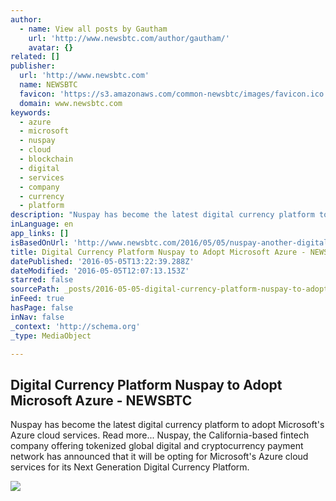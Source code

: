 ```yaml
---
author:
  - name: View all posts by Gautham
    url: 'http://www.newsbtc.com/author/gautham/'
    avatar: {}
related: []
publisher:
  url: 'http://www.newsbtc.com'
  name: NEWSBTC
  favicon: 'https://s3.amazonaws.com/common-newsbtc/images/favicon.ico'
  domain: www.newsbtc.com
keywords:
  - azure
  - microsoft
  - nuspay
  - cloud
  - blockchain
  - digital
  - services
  - company
  - currency
  - platform
description: "Nuspay has become the latest digital currency platform to adopt Microsoft's Azure cloud services. Read more... Nuspay, the California-based fintech company offering tokenized global digital and cryptocurrency payment network has announced that it will be opting for Microsoft's Azure cloud services for its Next Generation Digital Currency Platform."
inLanguage: en
app_links: []
isBasedOnUrl: 'http://www.newsbtc.com/2016/05/05/nuspay-another-digital-currency-platform-to-adopt-azure/'
title: Digital Currency Platform Nuspay to Adopt Microsoft Azure - NEWSBTC
datePublished: '2016-05-05T13:22:39.288Z'
dateModified: '2016-05-05T12:07:13.153Z'
starred: false
sourcePath: _posts/2016-05-05-digital-currency-platform-nuspay-to-adopt-microsoft-azure-.md
inFeed: true
hasPage: false
inNav: false
_context: 'http://schema.org'
_type: MediaObject

---
```

<article style=""><h1>Digital Currency Platform Nuspay to Adopt Microsoft Azure - NEWSBTC</h1><p>Nuspay has become the latest digital currency platform to adopt Microsoft's Azure cloud services. Read more... Nuspay, the California-based fintech company offering tokenized global digital and cryptocurrency payment network has announced that it will be opting for Microsoft's Azure cloud services for its Next Generation Digital Currency Platform.</p><img src="http://s3.amazonaws.com/main-newsbtc-images/2016/05/05123836/nuspay.png" /></article>